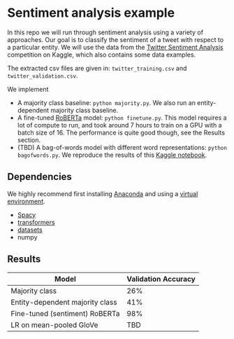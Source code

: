 # Sentiment analysis example
In this repo we will run through sentiment analysis using a variety of approaches.
Our goal is to classify the sentiment of a tweet with respect to a particular entity.
We will use the data from the
[Twitter Sentiment Analysis](https://www.kaggle.com/datasets/jp797498e/twitter-entity-sentiment-analysis)
competition on Kaggle, which also contains some data examples.

The extracted csv files are given in: `twitter_training.csv` and `twitter_validation.csv`.

We implement
* A majority class baseline: `python majority.py`.
    We also run an entity-dependent majority class baseline.
* A fine-tuned [RoBERTa](https://arxiv.org/abs/1907.11692) model: `python finetune.py`.
    This model requires a lot of compute to run, and took around 7 hours to train on a
    GPU with a batch size of 16.
    The performance is quite good though, see the Results section.
* (TBD) A bag-of-words model with different word representations: `python bagofwords.py`.
    We reproduce the results of this [Kaggle notebook](https://www.kaggle.com/code/katearb/sentiment-analysis-in-twitter-93-test-acc).

## Dependencies
We highly recommend first installing [Anaconda](https://docs.anaconda.com/anaconda/install/)
and using a
[virtual environment](https://docs.conda.io/projects/conda/en/latest/user-guide/tasks/manage-environments.html).

* [Spacy](https://spacy.io/usage)
* [transformers](https://huggingface.co/docs/transformers/installation)
* [datasets](https://huggingface.co/docs/datasets/installation)
* numpy

## Results
| Model                           | Validation Accuracy |
| ------------------------------- | ------------------- |
| Majority class                  |                 26% |
| Entity-dependent majority class |                 41% |
| Fine-tuned (sentiment) RoBERTa  |                 98% |
| LR on mean-pooled GloVe         |                 TBD | 
